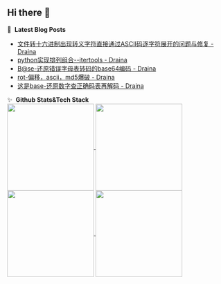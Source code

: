 ## Hi there 👋
📕 &nbsp;**Latest Blog Posts**
<!-- BLOG-POST-LIST:START -->
- [文件转十六进制出现转义字符直接通过ASCII码逐字符展开的问题与修复 - Draina](https://www.cnblogs.com/Draina/p/18740372)
- [python实现排列组合--itertools - Draina](https://www.cnblogs.com/Draina/p/18668558)
- [B@se-还原错误字母表转码的base64编码 - Draina](https://www.cnblogs.com/Draina/p/18668219)
- [rot-偏移，ascii，md5爆破 - Draina](https://www.cnblogs.com/Draina/p/18667858)
- [这是base-还原数字查正确码表再解码 - Draina](https://www.cnblogs.com/Draina/p/18662261)
<!-- BLOG-POST-LIST:END -->
✨ &nbsp;**Github Stats&Tech Stack**  
<a href="https://github.com/anuraghazra/github-readme-stats">
  <img height=200 align="center" media="(prefers-color-scheme: light)" src="https://github-readme-stats.vercel.app/api?username=saprz&theme=buefy&card_width=300" />
  <img height=200 align="center" media="(prefers-color-scheme: dark)" src="https://github-readme-stats.vercel.app/api?username=saprz&theme=tokyonight&card_width=300" />
</a>
<a href="https://github.com/anuraghazra/convoychat">
  <img height=200 align="center" media="(prefers-color-scheme: light)" src="https://github-readme-stats.vercel.app/api/top-langs?username=saprz&layout=compact&theme=buefy&langs_count=8&card_width=200" />
  <img height=200 align="center" media="(prefers-color-scheme: dark)" src="https://github-readme-stats.vercel.app/api/top-langs?username=saprz&layout=compact&theme=tokyonight&langs_count=8&card_width=200" />
</a>



